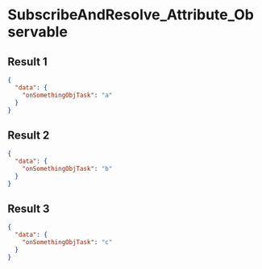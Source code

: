 # SubscribeAndResolve_Attribute_Observable

## Result 1

```json
{
  "data": {
    "onSomethingObjTask": "a"
  }
}
```

## Result 2

```json
{
  "data": {
    "onSomethingObjTask": "b"
  }
}
```

## Result 3

```json
{
  "data": {
    "onSomethingObjTask": "c"
  }
}
```

